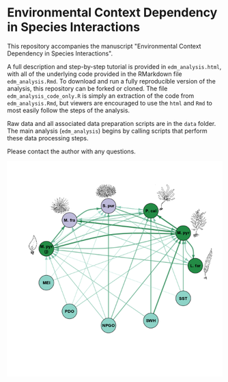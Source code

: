 # Environmental Context Dependency in Species Interactions
This repository accompanies the manuscript "Environmental Context Dependency in Species Interactions".

A full description and step-by-step tutorial is provided in `edm_analysis.html`, with all of the underlying code provided in the RMarkdown file `edm_analysis.Rmd`. To download and run a fully reproducible version of the analysis, this repository can be forked or cloned. The file `edm_analysis_code_only.R` is simply an extraction of the code from `edm_analysis.Rmd`, but viewers are encouraged to use the `html` and `Rmd` to most easily follow the steps of the analysis.

Raw data and all associated data preparation scripts are in the `data` folder. The main analysis (`edm_analysis`) begins by calling scripts that perform these data processing steps.

Please contact the author with any questions.

![](ccm_network_w_icons.png)
